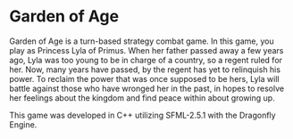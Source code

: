 # Garden of Age
 
Garden of Age is a turn-based strategy combat game. In this game, you play as Princess Lyla of Primus. When her father passed away a few years ago, Lyla was too young to be in charge of a country, so a regent ruled for her. Now, many years have passed, by the regent has yet to relinquish his power. To reclaim the power that was once supposed to be hers, Lyla will battle against those who have wronged her in the past, in hopes to resolve her feelings about the kingdom and find peace within about growing up.

This game was developed in C++ utilizing SFML-2.5.1 with the Dragonfly Engine.
